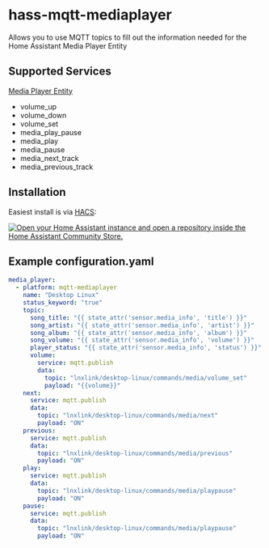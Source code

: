 # hass-mqtt-mediaplayer

Allows you to use MQTT topics to fill out the information needed for the Home Assistant Media Player Entity

## Supported Services

[Media Player Entity](https://www.home-assistant.io/integrations/media_player/)

* volume_up
* volume_down
* volume_set
* media_play_pause
* media_play
* media_pause
* media_next_track
* media_previous_track


## Installation
Easiest install is via [HACS](https://hacs.xyz/):

[![Open your Home Assistant instance and open a repository inside the Home Assistant Community Store.](https://my.home-assistant.io/badges/hacs_repository.svg)](https://my.home-assistant.io/redirect/hacs_repository/?owner=bkbilly&repository=hass-mqtt-mediaplayer&category=integration)


## Example configuration.yaml

```yaml
media_player:  
  - platform: mqtt-mediaplayer
    name: "Desktop Linux"
    status_keyword: "true"
    topic:
      song_title: "{{ state_attr('sensor.media_info', 'title') }}"
      song_artist: "{{ state_attr('sensor.media_info', 'artist') }}"
      song_album: "{{ state_attr('sensor.media_info', 'album') }}"
      song_volume: "{{ state_attr('sensor.media_info', 'volume') }}"
      player_status: "{{ state_attr('sensor.media_info', 'status') }}"
      volume:
        service: mqtt.publish
        data:
          topic: "lnxlink/desktop-linux/commands/media/volume_set"
          payload: "{{volume}}"
    next:
      service: mqtt.publish
      data:
        topic: "lnxlink/desktop-linux/commands/media/next"
        payload: "ON"
    previous:
      service: mqtt.publish
      data:
        topic: "lnxlink/desktop-linux/commands/media/previous"
        payload: "ON"
    play:
      service: mqtt.publish
      data:
        topic: "lnxlink/desktop-linux/commands/media/playpause"
        payload: "ON"
    pause:
      service: mqtt.publish
      data:
        topic: "lnxlink/desktop-linux/commands/media/playpause"
        payload: "ON"

```
